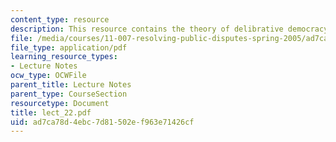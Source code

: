 ```yaml
---
content_type: resource
description: This resource contains the theory of delibrative democracy.
file: /media/courses/11-007-resolving-public-disputes-spring-2005/ad7ca78d4ebc7d81502ef963e71426cf_lect_22.pdf
file_type: application/pdf
learning_resource_types:
- Lecture Notes
ocw_type: OCWFile
parent_title: Lecture Notes
parent_type: CourseSection
resourcetype: Document
title: lect_22.pdf
uid: ad7ca78d-4ebc-7d81-502e-f963e71426cf
---
```

